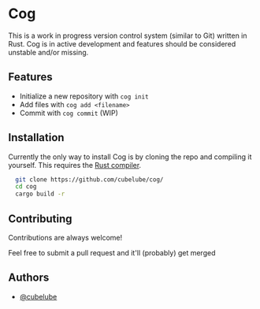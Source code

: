 
# Cog

This is a work in progress version control system (similar to Git) written in Rust. Cog is in active development and features should be considered unstable and/or missing.


## Features

- Initialize a new repository with `cog init`
- Add files with `cog add <filename>`
- Commit with `cog commit` (WIP)
## Installation

Currently the only way to install Cog is by cloning the repo and compiling it yourself. This requires the [Rust compiler](https://www.rust-lang.org/learn/get-started).

```bash
  git clone https://github.com/cubelube/cog/
  cd cog
  cargo build -r
```
    
## Contributing

Contributions are always welcome!

Feel free to submit a pull request and it'll (probably) get merged
## Authors

- [@cubelube](https://github.com/cubelube)
